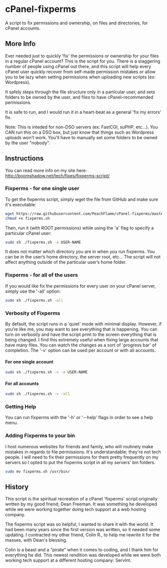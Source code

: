 # cPanel-fixperms
A script to fix permissions and ownership, on files and directories, for cPanel accounts.

## More Info
Ever needed just to quickly 'fix' the permissions or ownership for your files in a regular cPanel account? This is the script for you. There is a staggering number of people using cPanel out there, and this script will help every cPanel user quickly recover from self-made permission mistakes or allow you to be lazy when setting permissions when uploading new scripts (ex: Wordpress).

It safely steps through the file structure only in a particular user, and sets folders to be owned by the user, and files to have cPanel-recommended permissions.

It is safe to run, and I would run it in a heart-beat as a general 'fix my errors' fix.

Note: This is inteded for non-DSO servers (ex: FastCGI, suPHP, etc...). You CAN run this on a DSO box, but just know that things such as Wordpress uploads won't work. You'll have to manually set some folders to be owned by the user "nobody".

## Instructions
You can read more info on my site here: http://boomshadow.net/tech/fixes/fixperms-script/

### Fixperms - for one single user

To get the fixperms script, simply wget the file from GitHub and make sure it's executable:

```bash
wget https://raw.githubusercontent.com/PeachFlame/cPanel-fixperms/master/fixperms.sh
chmod +x fixperms.sh
```

Then, run it (with ROOT permissions) while using the 'a' flag to specify a particular cPanel user:
```bash
sudo sh ./fixperms.sh -a USER-NAME
```
It does not matter which directory you are in when you run fixperms. You can be in the user’s home directory, the server root, etc... The script will not affect anything outside of the particular user’s home folder.

### Fixperms - for all of the users
If you would like fix the permissions for every user on your cPanel server, simply use the '-all' option:

```bash
sudo sh ./fixperms.sh -all
```

### Verbosity of Fixperms
By default, the script runs in a 'quiet' mode with minimal display. However, if you’re like me, you may want to see everything that is happening. You can turn on verbosity and have the script print to the screen everything that is being changed. I find this extremely useful when fixing large accounts that have many files. You can watch the changes as a sort of 'progress bar' of completion. The '-v' option can be used per account or with all accounts.

#### For one single account ####
```bash
sudo sh ./fixperms.sh -v -a USER-NAME
```

#### For all accounts ####
```bash
sudo sh ./fixperms.sh -v -all
```

### Getting Help
You can run fixperms with the '-h' or '--help' flags in order to see a help menu.

### Adding Fixperms to your bin
I host numerous websites for friends and family, who will routinely make mistakes in regards to file permissions. It's understandable; they're not tech people. I will need to fix their permissions for them pretty frequently on my servers so I opted to put the fixperms script in all my servers' bin folders.

```bash
sudo mv fixperms.sh /usr/bin/
```

## History
This script is the spiritual recreation of a cPanel 'fixperms' script originally written by my good friend, Dean Freeman. It was something he developed while we were working together doing tech support at a web hosting company.

The fixperms script was so helpful, I wanted to share it with the world. It had been many years since the first version was written, so it needed some updating. I contracted my other friend, Colin R., to help me rewrite it for the masses, with Dean's blessing.

Colin is a beast and a "pirate" when it comes to coding, and I thank him for everything he did. This newest rendition was developed while we were both working tech support at a different hosting company: ServInt.